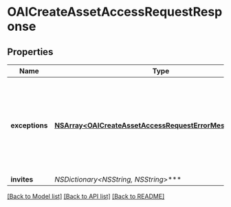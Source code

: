 # OAICreateAssetAccessRequestResponse

## Properties
Name | Type | Description | Notes
------------ | ------------- | ------------- | -------------
**exceptions** | [**NSArray&lt;OAICreateAssetAccessRequestErrorMessageInner&gt;***](OAICreateAssetAccessRequestErrorMessageInner.md) | A list of errors associated with the asset access requests. Will be returned if there is an error. | [optional] 
**invites** | **NSDictionary&lt;NSString*, NSString*&gt;*** |  | [optional] 

[[Back to Model list]](../README.md#documentation-for-models) [[Back to API list]](../README.md#documentation-for-api-endpoints) [[Back to README]](../README.md)


